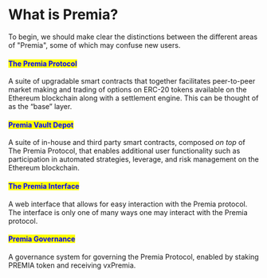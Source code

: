# What is Premia?

To begin, we should make clear the distinctions between the different areas of "Premia", some of which may confuse new users.

#### <mark style="color:blue;">**The Premia Protocol**</mark>

A suite of upgradable smart contracts that together facilitates peer-to-peer market making and trading of options on ERC-20 tokens available on the Ethereum blockchain along with a settlement engine. This can be thought of as the “base” layer.

#### <mark style="color:blue;">**Premia Vault Depot**</mark>

A suite of in-house and third party smart contracts, composed _on top_ of The Premia Protocol, that enables additional user functionality such as participation in automated strategies, leverage, and risk management on the Ethereum blockchain.

#### <mark style="color:blue;">**The Premia Interface**</mark>

A web interface that allows for easy interaction with the Premia protocol. The interface is only one of many ways one may interact with the Premia protocol.

#### <mark style="color:blue;">**Premia Governance**</mark>

A governance system for governing the Premia Protocol, enabled by staking PREMIA token and receiving vxPremia.
